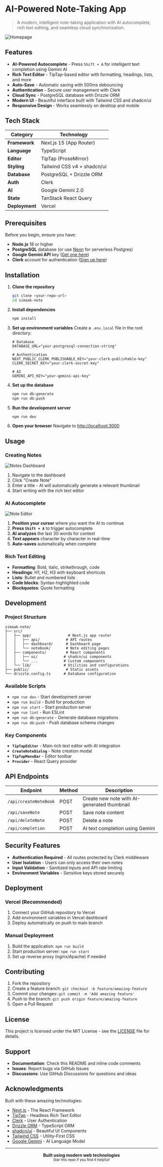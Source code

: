 # AI-Powered Note-Taking App

> A modern, intelligent note-taking application with AI autocomplete, rich text editing, and seamless cloud synchronization.

![Homepage](images/homepage.png)

## Features

- **AI-Powered Autocomplete** - Press `Shift + A` for intelligent text completion using Gemini AI
- **Rich Text Editor** - TipTap-based editor with formatting, headings, lists, and more
- **Auto-Save** - Automatic saving with 500ms debouncing
- **Authentication** - Secure user management with Clerk
- **Cloud Sync** - PostgreSQL database with Drizzle ORM
- **Modern UI** - Beautiful interface built with Tailwind CSS and shadcn/ui
- **Responsive Design** - Works seamlessly on desktop and mobile

## Tech Stack

| Category | Technology |
|----------|-----------|
| **Framework** | Next.js 15 (App Router) |
| **Language** | TypeScript |
| **Editor** | TipTap (ProseMirror) |
| **Styling** | Tailwind CSS v4 + shadcn/ui |
| **Database** | PostgreSQL + Drizzle ORM |
| **Auth** | Clerk |
| **AI** | Google Gemini 2.0 |
| **State** | TanStack React Query |
| **Deployment** | Vercel |

## Prerequisites

Before you begin, ensure you have:

- **Node.js** 18 or higher
- **PostgreSQL** database (or use [Neon](https://neon.tech/) for serverless Postgres)
- **Google Gemini API** key ([Get one here](https://ai.google.dev/))
- **Clerk** account for authentication ([Sign up here](https://clerk.com/))

## Installation

1. **Clone the repository**
   ```bash
   git clone <your-repo-url>
   cd simaak-note
   ```

2. **Install dependencies**
   ```bash
   npm install
   ```

3. **Set up environment variables**
   Create a `.env.local` file in the root directory:
   ```env
   # Database
   DATABASE_URL="your-postgresql-connection-string"
   
   # Authentication
   NEXT_PUBLIC_CLERK_PUBLISHABLE_KEY="your-clerk-publishable-key"
   CLERK_SECRET_KEY="your-clerk-secret-key"
   
   # AI
   GEMINI_API_KEY="your-gemini-api-key"
   ```

4. **Set up the database**
   ```bash
   npm run db:generate
   npm run db:push
   ```

5. **Run the development server**
   ```bash
   npm run dev
   ```

6. **Open your browser**
   Navigate to [http://localhost:3000](http://localhost:3000)

## Usage

### Creating Notes

![Notes Dashboard](images/notes_page.png)

1. Navigate to the dashboard
2. Click "Create Note" 
3. Enter a title - AI will automatically generate a relevant thumbnail
4. Start writing with the rich text editor

### AI Autocomplete

![Note Editor](images/note_editor.png)
1. **Position your cursor** where you want the AI to continue
2. **Press `Shift + A`** to trigger autocomplete
3. **AI analyzes** the last 30 words for context
4. **Text appears** character by character in real-time
5. **Auto-saves** automatically when complete

### Rich Text Editing
- **Formatting**: Bold, italic, strikethrough, code
- **Headings**: H1, H2, H3 with keyboard shortcuts
- **Lists**: Bullet and numbered lists
- **Code blocks**: Syntax-highlighted code
- **Blockquotes**: Quote formatting

## Development

### Project Structure
```
simaak-note/
├── src/
│   ├── app/                 # Next.js app router
│   │   ├── api/            # API routes
│   │   ├── dashboard/      # Dashboard page
│   │   └── notebook/       # Note editing pages
│   ├── components/         # React components
│   │   ├── ui/            # shadcn/ui components
│   │   └── ...            # Custom components
│   └── lib/               # Utilities and configurations
├── public/                 # Static assets
└── drizzle.config.ts      # Database configuration
```

### Available Scripts
- `npm run dev` - Start development server
- `npm run build` - Build for production
- `npm run start` - Start production server
- `npm run lint` - Run ESLint
- `npm run db:generate` - Generate database migrations
- `npm run db:push` - Push database schema changes

### Key Components
- **`TipTapEditor`** - Main rich text editor with AI integration
- **`CreateNoteDialog`** - Note creation modal
- **`TipTapMenuBar`** - Editor toolbar
- **`Provider`** - React Query provider

## API Endpoints

| Endpoint | Method | Description |
|----------|--------|-------------|
| `/api/createNoteBook` | POST | Create new note with AI-generated thumbnail |
| `/api/saveNote` | POST | Save note content |
| `/api/deleteNote` | POST | Delete a note |
| `/api/completion` | POST | AI text completion using Gemini |

## Security Features

- **Authentication Required** - All routes protected by Clerk middleware
- **User Isolation** - Users can only access their own notes
- **Input Validation** - Sanitized inputs and API rate limiting
- **Environment Variables** - Sensitive keys stored securely

## Deployment

### Vercel (Recommended)
1. Connect your GitHub repository to Vercel
2. Add environment variables in Vercel dashboard
3. Deploy automatically on push to main branch

### Manual Deployment
1. Build the application: `npm run build`
2. Start production server: `npm run start`
3. Set up reverse proxy (nginx/Apache) if needed

## Contributing

1. Fork the repository
2. Create a feature branch: `git checkout -b feature/amazing-feature`
3. Commit your changes: `git commit -m 'Add amazing feature'`
4. Push to the branch: `git push origin feature/amazing-feature`
5. Open a Pull Request

## License

This project is licensed under the MIT License - see the [LICENSE](LICENSE) file for details.

## Support

- **Documentation**: Check this README and inline code comments
- **Issues**: Report bugs via GitHub Issues
- **Discussions**: Use GitHub Discussions for questions and ideas

## Acknowledgments

Built with these amazing technologies:

- [Next.js](https://nextjs.org/) - The React Framework
- [TipTap](https://tiptap.dev/) - Headless Rich Text Editor
- [Clerk](https://clerk.com/) - User Authentication
- [Drizzle ORM](https://orm.drizzle.team/) - TypeScript ORM
- [shadcn/ui](https://ui.shadcn.com/) - Beautiful UI Components
- [Tailwind CSS](https://tailwindcss.com/) - Utility-First CSS
- [Google Gemini](https://ai.google.dev/) - AI Language Model

---

<div align="center">
  <strong>Built using modern web technologies</strong>
  <br />
  <sub>Star this repo if you find it helpful!</sub>
</div>
